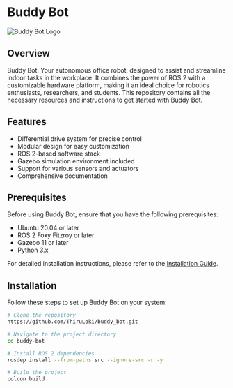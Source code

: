 # Buddy Bot

![Buddy Bot Logo](buddy_bot_logo.png)

## Overview

Buddy Bot: Your autonomous office robot, designed to assist and streamline indoor tasks in the workplace. It combines the power of ROS 2 with a customizable hardware platform, making it an ideal choice for robotics enthusiasts, researchers, and students. This repository contains all the necessary resources and instructions to get started with Buddy Bot.

## Features

- Differential drive system for precise control
- Modular design for easy customization
- ROS 2-based software stack
- Gazebo simulation environment included
- Support for various sensors and actuators
- Comprehensive documentation

## Prerequisites

Before using Buddy Bot, ensure that you have the following prerequisites:

- Ubuntu 20.04 or later
- ROS 2 Foxy Fitzroy or later
- Gazebo 11 or later
- Python 3.x


For detailed installation instructions, please refer to the [Installation Guide](docs/Installation.md).

## Installation

Follow these steps to set up Buddy Bot on your system:

```bash
# Clone the repository
https://github.com/ThiruLoki/buddy_bot.git

# Navigate to the project directory
cd buddy-bot

# Install ROS 2 dependencies
rosdep install --from-paths src --ignore-src -r -y

# Build the project
colcon build
